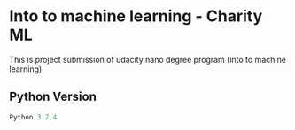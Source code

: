 # Into to machine learning - Charity ML

This is project submission of udacity nano degree program (into to machine learning)




## Python Version

```python
Python 3.7.4
```